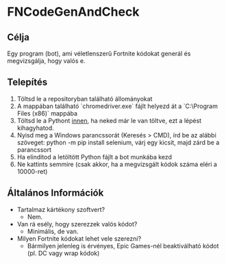 # FNCodeGenAndCheck

## Célja
Egy program (bot), ami véletlenszerű Fortnite kódokat generál és megvizsgálja, hogy valós e.

## Telepítés

<ol>
  <li>Töltsd le a repositoryban található állományokat</li>
  <li>A mappában található `chromedriver.exe` fájlt helyezd át a `C:\Program Files (x86)` mappába</li>
  <li>Töltsd le a Pythont <a href="https://www.python.org/ftp/python/3.10.0/python-3.10.0.exe">innen</a>, ha neked már le van töltve, ezt a lépést kihagyhatod.</li>
  <li>Nyisd meg a Windows parancssorát (Keresés > CMD), írd be az alábbi szöveget: python -m pip install selenium, várj egy kicsit, majd zárd be a parancssort</li>
  <li>Ha elindítod a letöltött Python fájlt a bot munkába kezd</li>
  <li>Ne kattints semmire (csak akkor, ha a megvizsgált kódok száma eléri a 10000-ret)</li>
</ol>


## Általános Információk
* Tartalmaz kártékony szoftvert?
  * Nem.
* Van rá esély, hogy szerezzek valós kódot?
  * Minimális, de van.
* Milyen Fortnite kódokat lehet vele szerezni?
  * Bármilyen jelenleg is érvényes, Epic Games-nél beaktiválható kódot (pl. DC vagy wrap kódok)
